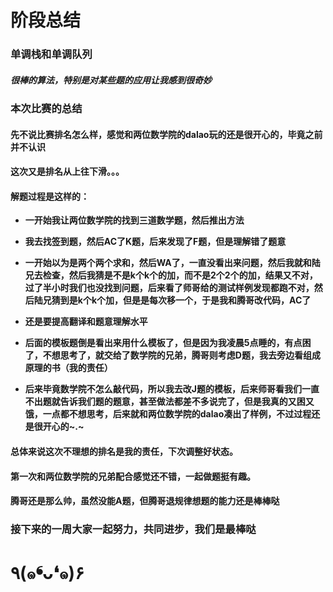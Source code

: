 # 阶段总结


### 单调栈和单调队列

##### 很棒的算法，特别是对某些题的应用让我感到很奇妙

### 本次比赛的总结

#### 先不说比赛排名怎么样，感觉和两位数学院的dalao玩的还是很开心的，毕竟之前并不认识

#### 这次又是排名从上往下滑。。。

#### 解题过程是这样的：

- **一开始我让两位数学院的找到三道数学题，然后推出方法**

- **我去找签到题，然后AC了K题，后来发现了F题，但是理解错了题意**

- **一开始以为是两个两个求和，然后WA了，一直没看出来问题，然后我就和陆兄去检查，然后我猜是不是k个k个的加，而不是2个2个的加，结果又不对，过了半小时我们也没找到问题，后来看了师哥给的测试样例发现都跑不对，然后陆兄猜到是k个k个加，但是是每次移一个，于是我和腾哥改代码，AC了**

- **还是要提高翻译和题意理解水平**

- **后面的模板题倒是看出来用什么模板了，但是因为我凌晨5点睡的，有点困了，不想思考了，就交给了数学院的兄弟，腾哥则考虑D题，我去旁边看组成原理的书（我的责任）**

- **后来毕竟数学院不怎么敲代码，所以我去改J题的模板，后来师哥看我们一直不出题就告诉我们题的题意，甚至做法都差不多说完了，但是我真的又困又饿，一点都不想思考，后来就和两位数学院的dalao凑出了样例，不过过程还是很开心的~.~**

#### 总体来说这次不理想的排名是我的责任，下次调整好状态。

#### 第一次和两位数学院的兄弟配合感觉还不错，一起做题挺有趣。

#### 腾哥还是那么帅，虽然没能A题，但腾哥退规律想题的能力还是棒棒哒

### 接下来的一周大家一起努力，共同进步，我们是最棒哒

# ٩(๑❛ᴗ❛๑)۶

